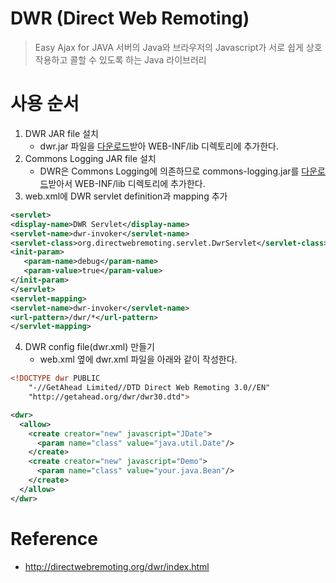 
# DWR (Direct Web Remoting)
> Easy Ajax for JAVA
> 서버의 Java와 브라우저의 Javascript가 서로 쉽게 상호작용하고 콜할 수 있도록 하는 Java 라이브러리

# 사용 순서
1. DWR JAR file 설치
    - dwr.jar 파일을 [다운로드](http://directwebremoting.org/dwr/downloads/index.html)받아 WEB-INF/lib 디렉토리에 추가한다.
2. Commons Logging JAR file 설치
    - DWR은 Commons Logging에 의존하므로 commons-logging.jar를 [다운로드](http://commons.apache.org/proper/commons-logging/)받아서 WEB-INF/lib 디렉토리에 추가한다.
3. web.xml에 DWR servlet definition과 mapping 추가
~~~xml
<servlet>
<display-name>DWR Servlet</display-name>
<servlet-name>dwr-invoker</servlet-name>  
<servlet-class>org.directwebremoting.servlet.DwrServlet</servlet-class>
<init-param>
   <param-name>debug</param-name>
   <param-value>true</param-value>
</init-param>
</servlet>
<servlet-mapping>
<servlet-name>dwr-invoker</servlet-name>
<url-pattern>/dwr/*</url-pattern>
</servlet-mapping>
~~~
4. DWR config file(dwr.xml) 만들기
    - web.xml 옆에 dwr.xml 파일을 아래와 같이 작성한다.
~~~xml
<!DOCTYPE dwr PUBLIC
    "-//GetAhead Limited//DTD Direct Web Remoting 3.0//EN"
    "http://getahead.org/dwr/dwr30.dtd">

<dwr>
  <allow>
    <create creator="new" javascript="JDate">
      <param name="class" value="java.util.Date"/>
    </create>
    <create creator="new" javascript="Demo">
      <param name="class" value="your.java.Bean"/>
    </create>
  </allow>
</dwr>
~~~


# Reference
- http://directwebremoting.org/dwr/index.html

